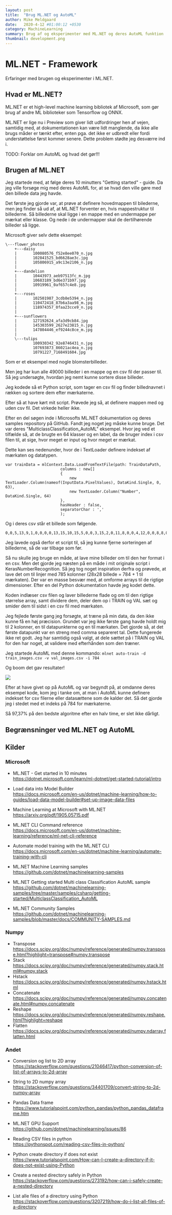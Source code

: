 ```yaml
---
layout: post
title:  "Brug ML.NET og AutoML"
author: Mike Meldgaard
date:   2020-4-12 #01:00:12 +0530
category: MachineLearning
summary: Brug af og eksperimenter med ML.NET og deres AutoML funktion
thumbnail: development.png
---
```


# ML.NET - Framework
Erfaringer med brugen og eksperimenter i ML.NET.

## Hvad er ML.NET?
ML.NET er et high-level machine learning bibliotek af Microsoft, som gør brug af andre ML biblioteker som Tensorflow og ONNX.

ML.NET er lige nu i Preview som giver lidt udfordringer hen af vejen, samtidig med, at dokumentationen kan være lidt manglende, da ikke alle brugs måder er tænkt efter, enten pga. det ikke er udbredt eller fordi understøttelse først kommer senere. Dette problem stødte jeg desværre ind i.

TODO: Forklar om AutoML og hvad det gør!!!

## Brugen af ML.NET
Jeg startede med, at følge deres 10 minutters "Getting started" - guide. Da jeg ville forsøge mig med deres AutoML for, at se hvad den ville gøre med den billede data jeg havde.

Det første jeg gjorde var, at prøve at definere hovedmappen til bilederne, men jeg finder så ud af, at ML.NET forventer en, hvis mappestruktur til billederne. Så billederne skal ligge i en mappe med en undermappe per mærkat eller klasse. Og nede i de undermapper skal de dertilhørende billeder så ligge.

Microsoft giver selv dette eksempel:

```
\---flower_photos
    +---daisy
    |       100080576_f52e8ee070_n.jpg
    |       102841525_bd6628ae3c.jpg
    |       105806915_a9c13e2106_n.jpg
    |
    +---dandelion
    |       10443973_aeb97513fc_m.jpg
    |       10683189_bd6e371b97.jpg
    |       10919961_0af657c4e8.jpg
    |
    +---roses
    |       102501987_3cdb8e5394_n.jpg
    |       110472418_87b6a3aa98_m.jpg
    |       118974357_0faa23cce9_n.jpg
    |
    +---sunflowers
    |       127192624_afa3d9cb84.jpg
    |       145303599_2627e23815_n.jpg
    |       147804446_ef9244c8ce_m.jpg
    |
    \---tulips
            100930342_92e8746431_n.jpg
            107693873_86021ac4ea_n.jpg
            10791227_7168491604.jpg
```
Som er et eksempel med nogle blomsterbilleder.

Men jeg har kun alle 49000 billeder i en mappe og en csv fil der passer til. Så jeg undersøgte, hvordan jeg nemt kunne sortere disse billeder.

Jeg kodede så et Python script, som tager en csv fil og finder billednavnet i rækken og sortere dem efter mærkaterne.

<!--script src="https://gist.github.com/Zxited/a02e7af37a26ee8bf39f65094b668604.js"></script-->

Efter så at have kørt mit script. Prøvede jeg så, at definere mappen med og uden csv fil. Det virkede heller ikke. 

Efter en del søgen inde i Microsofts ML.NET dokumentation og deres samples repository på GitHub. Fandt jeg noget jeg måske kunne bruge. Det var deres "MulticlassClassification_AutoML" eksempel. Hvor jeg ved et tilfælde så, at de brugte en 64 klasser og en label, da de bruger index i csv filen til, at sige, hvor meget er input og hvor meget er mærkat.

Dette kan ses nedenunder, hvor de i TextLoader definere indekset af mærkaten og datatypen.
```
var trainData = mlContext.Data.LoadFromTextFile(path: TrainDataPath,
                        columns : new[] 
                        {
                            new TextLoader.Column(nameof(InputData.PixelValues), DataKind.Single, 0, 63),
                            new TextLoader.Column("Number", DataKind.Single, 64)
                        },
                        hasHeader : false,
                        separatorChar : ','
                        );
```
Og i deres csv står et billede som følgende.

```
0,0,5,13,9,1,0,0,0,0,13,15,10,15,5,0,0,3,15,2,0,11,8,0,0,4,12,0,0,8,8,0,0,5,8,0,0,9,8,0,0,4,11,0,1,12,7,0,0,2,14,5,10,12,0,0,0,0,6,13,10,0,0,0,0
```

Jeg lavede også derfor et script til, så jeg kunne fjerne sorteringen af billederne, så de var tilbage som før.

<!--script src="https://gist.github.com/Zxited/43ab0ed265138ceafe2231df79d29610.js"></script-->

Så nu skulle jeg bruge en måde, at lave mine billeder om til den her format i en csv. Men det gjorde jeg næsten på en måde i mit originale script i KerasNumberRecognition. Så jeg tog noget inspiration derfra og prøvede, at lave det om til linjer med 785 kolonner (28x28 billede = 784 + 1 til mærkaten). Der var en masse besvær med, at omforme arrays til de rigtige dimensioner. Efter en del Python dokumentation havde jeg kodet dette.

<!--script src="https://gist.github.com/Zxited/ce580def221b033e754e0bd5af46b33f.js"></script-->

Koden indlæser csv filen og laver billederne flade og om til den rigtige størrelse array, samt dividere dem, deler dem op i TRAIN og VAL sæt og smider dem til sidst i en csv fil med mærkaten.

Jeg fejlede første gang jeg forsøgte, at træne på min data, da den ikke kunne få en høj præcision. Grundet var jeg ikke første gang havde holdt mig til 2 kolonner, en til datapunkterne og en til mærkaten. Det gjorde så, at det første datapunkt var en streng med comma separeret tal. Dette fungerede ikke ret godt. Jeg har samtidig også valgt, at dele sættet på i TRAIN og VAL for den har noget, at validere med efterhånden som den træner.

Jeg startede AutoML med denne kommando:
`mlnet auto-train -d train_images.csv -v val_images.csv -i 784`

Og boom det gav resultater!

![](/assets/img/posts/2020-04-12-MLNET-AutoML/2020-04-12-20-20-11-2020-04-12-MLNET-AutoML.png)

Efter at have givet op på AutoML og var begyndt på, at omdanne deres eksempel kode, kom jeg i tanke om, at man i AutoML kunne definere indekset for csv filerne eller datasættene som de kalder det. Så det gjorde jeg i stedet med et indeks på 784 for mærkaterne.

Så 97,37% på den bedste algoritme efter en halv time, er slet ikke dårligt.

## Begrænsninger ved ML.NET og AutoML


## Kilder 

### Microsoft

- ML.NET - Get started in 10 minutes<br><https://dotnet.microsoft.com/learn/ml-dotnet/get-started-tutorial/intro>

- Load data into Model Builder<br><https://docs.microsoft.com/en-us/dotnet/machine-learning/how-to-guides/load-data-model-builder#set-up-image-data-files>

- Machine Learning at Microsoft with ML.NET<br><https://arxiv.org/pdf/1905.05715.pdf>

- ML.NET CLI Command reference<br><https://docs.microsoft.com/en-us/dotnet/machine-learning/reference/ml-net-cli-reference>

- Automate model training with the ML.NET CLI<br><https://docs.microsoft.com/en-us/dotnet/machine-learning/automate-training-with-cli>

- ML.NET Machine Learning samples<br><https://github.com/dotnet/machinelearning-samples>

- ML.NET Getting started Multi class Classification AutoML sample<br><https://github.com/dotnet/machinelearning-samples/tree/master/samples/csharp/getting-started/MulticlassClassification_AutoML>

- ML.NET Community Samples<br><https://github.com/dotnet/machinelearning-samples/blob/master/docs/COMMUNITY-SAMPLES.md>

### Numpy
- Transpose<br><https://docs.scipy.org/doc/numpy/reference/generated/numpy.transpose.html?highlight=transpose#numpy.transpose>
- Stack<br><https://docs.scipy.org/doc/numpy/reference/generated/numpy.stack.html#numpy.stack>
- Hstack<br><https://docs.scipy.org/doc/numpy/reference/generated/numpy.hstack.html>
- Concatenate<br><https://docs.scipy.org/doc/numpy/reference/generated/numpy.concatenate.html#numpy.concatenate>
- Reshape<br><https://docs.scipy.org/doc/numpy/reference/generated/numpy.reshape.html?highlight=reshape>
- Flatten<br><https://docs.scipy.org/doc/numpy/reference/generated/numpy.ndarray.flatten.html>

### Andet

- Conversion og list to 2D array<br><https://stackoverflow.com/questions/21046417/python-conversion-of-list-of-arrays-to-2d-array>
- String to 2D numpy array<br><https://stackoverflow.com/questions/34401709/convert-string-to-2d-numpy-array>

- Pandas Data frame<br><https://www.tutorialspoint.com/python_pandas/python_pandas_dataframe.htm>

- ML.NET GPU Support<br><https://github.com/dotnet/machinelearning/issues/86>

- Reading CSV files in python<br><https://pythonspot.com/reading-csv-files-in-python/>

- Python create directory if does not exist<br><https://www.tutorialspoint.com/How-can-I-create-a-directory-if-it-does-not-exist-using-Python>

- Create a nested directory safely in Python<br><https://stackoverflow.com/questions/273192/how-can-i-safely-create-a-nested-directory>

- List alle files of a directory using Python<br><https://stackoverflow.com/questions/3207219/how-do-i-list-all-files-of-a-directory>
